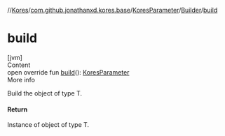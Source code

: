 //[Kores](../../../index.md)/[com.github.jonathanxd.kores.base](../../index.md)/[KoresParameter](../index.md)/[Builder](index.md)/[build](build.md)



# build  
[jvm]  
Content  
open override fun [build](build.md)(): [KoresParameter](../index.md)  
More info  


Build the object of type T.



#### Return  


Instance of object of type T.

  



